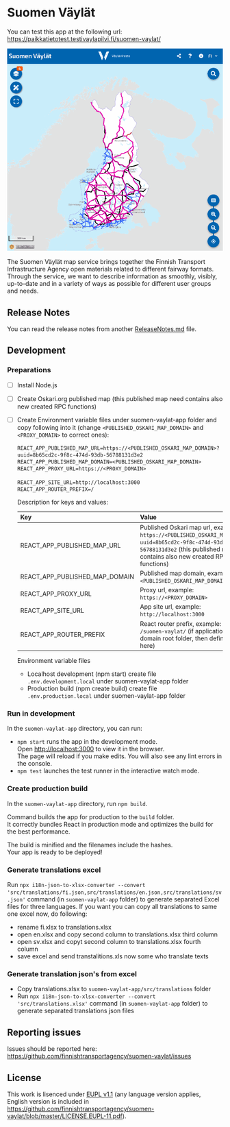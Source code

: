 # Suomen Väylät

You can test this app at the following url: https://paikkatietotest.testivaylapilvi.fi/suomen-vaylat/

![Screenshot](screenshot.gif)

The Suomen Väylät map service brings together the Finnish Transport Infrastructure Agency open materials related to different fairway formats. Through the service, we want to describe information as smoothly, visibly, up-to-date and in a variety of ways as possible for different user groups and needs.

## Release Notes

You can read the release notes from another [ReleaseNotes.md](ReleaseNotes.md) file.

## Development

### Preparations
- [ ] Install Node.js
- [ ] Create Oskari.org published map (this published map need contains also new created RPC functions)
- [ ] Create Environment variable files under suomen-vaylat-app folder and copy following into it (change `<PUBLISHED_OSKARI_MAP_DOMAIN>` and `<PROXY_DOMAIN>` to correct ones):
    ```
    REACT_APP_PUBLISHED_MAP_URL=https://<PUBLISHED_OSKARI_MAP_DOMAIN>?uuid=8b65cd2c-9f8c-474d-93db-56788131d3e2
    REACT_APP_PUBLISHED_MAP_DOMAIN=<PUBLISHED_OSKARI_MAP_DOMAIN>
    REACT_APP_PROXY_URL=https://<PROXY_DOMAIN>

    REACT_APP_SITE_URL=http://localhost:3000
    REACT_APP_ROUTER_PREFIX=/
    ```

    Description for keys and values:

    | Key                            | Value                                                                                                                                                                                        |
    |--------------------------------|----------------------------------------------------------------------------------------------------------------------------------------------------------------------------------------------|
    | REACT_APP_PUBLISHED_MAP_URL    | Published Oskari map url, example: `https://<PUBLISHED_OSKARI_MAP_DOMAIN>?uuid=8b65cd2c-9f8c-474d-93db-56788131d3e2` (this published map need contains also new created RPC functions)       |
    | REACT_APP_PUBLISHED_MAP_DOMAIN | Published map domain, example: `<PUBLISHED_OSKARI_MAP_DOMAIN>`                                                                                                                               |
    | REACT_APP_PROXY_URL            | Proxy url, example: `https://<PROXY_DOMAIN>`                                                                                                                                                 |
    | REACT_APP_SITE_URL             | App site url, example: `http://localhost:3000`                                                                                                                                               |
    | REACT_APP_ROUTER_PREFIX        | React router prefix, example: `/` or `/suomen-vaylat/`  (if application is not in domain root folder, then define subfolder here)                                                            |


    Environment variable files

  * Localhost development (npm start) create file `.env.development.local` under suomen-vaylat-app folder
  * Production build (npm create build) create file `.env.production.local` under suomen-vaylat-app folder


### Run in development

In the `suomen-vaylat-app` directory, you can run:

- `npm start` runs the app in the development mode.\
  Open [http://localhost:3000](http://localhost:3000) to view it in the browser.\
  The page will reload if you make edits. You will also see any lint errors in the console.
- `npm test` launches the test runner in the interactive watch mode.

### Create production build

In the `suomen-vaylat-app` directory, run `npm build`.

Command builds the app for production to the `build` folder.\
It correctly bundles React in production mode and optimizes the build for the best performance.

The build is minified and the filenames include the hashes.\
Your app is ready to be deployed!

### Generate translations excel

Run `npx i18n-json-to-xlsx-converter --convert 'src/translations/fi.json,src/translations/en.json,src/translations/sv.json'` command (in `suomen-vaylat-app` folder) to generate separated Excel files for three languages.
If you want you can copy all translations to same one excel now, do following:
- rename fi.xlsx to translations.xlsx
- open en.xlsx and copy second column to translations.xlsx third column
- open sv.xlsx and copyt second column to translations.xlsx fourth column
- save excel and send transtalitions.xls now some who translate texts

### Generate translation json's from excel

- Copy translations.xlsx to `suomen-vaylat-app/src/translations` folder
- Run `npx i18n-json-to-xlsx-converter --convert 'src/translations.xlsx'` command (in `suomen-vaylat-app` folder) to generate separated translations json files

## Reporting issues

Issues should be reported here: https://github.com/finnishtransportagency/suomen-vaylat/issues

## License

This work is lisenced under [EUPL v1.1](https://joinup.ec.europa.eu/software/page/eupl/licence-eupl)
(any language version applies, English version is included in https://github.com/finnishtransportagency/suomen-vaylat/blob/master/LICENSE.EUPL-11.pdf).
